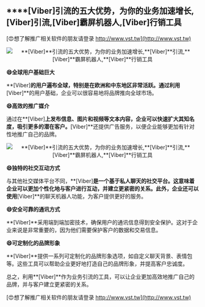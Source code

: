 ## ****[Viber]**引流的五大优势，为你的业务加速增长,**[Viber]**引流,**[Viber]**霸屏机器人,**[Viber]**行销工具**

[😍想了解推广相关软件的朋友请登录 http://www.vst.tw](http://www.vst.tw)

 <center><img src="https://vst.tw/MP4/tuiguang/png/8.png" alt="**[Viber]**引流的五大优势，为你的业务加速增长,**[Viber]**引流,**[Viber]**霸屏机器人,**[Viber]**行销工具"></center>

**😄全球用户基础巨大**

**[Viber]**的用户遍布全球，特别是在欧洲和中东地区非常活跃。通过利用**[Viber]**的用户基础，企业可以很容易地将品牌推向全球市场。

**😄高效的推广媒介**

通过在**[Viber]**上发布信息、图片和视频等文本内容，企业可以快速扩大其知名度，吸引更多的潜在客户。**[Viber]**还提供广告服务，以便企业能够更加有针对性地推广自己的品牌。

 <center><img src="https://vst.tw/MP4/tuiguang/png/2.png" alt="**[Viber]**引流的五大优势，为你的业务加速增长,**[Viber]**引流,**[Viber]**霸屏机器人,**[Viber]**行销工具"></center>

**😄独特的社交互动方式**

与其他社交媒体平台不同，**[Viber]**是一个基于私人聊天的社交平台。这意味着企业可以更加个性化地与客户进行互动，并建立更紧密的关系。此外，企业还可以使用**[Viber]**的聊天机器人功能，为客户提供更好的服务。

**😄安全可靠的通讯方式**

**[Viber]**采用端到端加密技术，确保用户的通讯信息得到安全保护。这对于企业来说是非常重要的，因为他们需要保护客户的数据和交易信息。

**😄可定制化的品牌形象**

**[Viber]**提供一系列可定制化的品牌形象选项，如自定义聊天背景、表情包等。这些工具可以帮助企业更好地打造自己的品牌形象，并提高客户忠诚度。

总之，利用**[Viber]**作为业务引流的工具，可以让企业更加高效地推广自己的品牌，并与客户建立更紧密的关系。

[😍想了解推广相关软件的朋友请登录 http://www.vst.tw](http://www.vst.tw)



